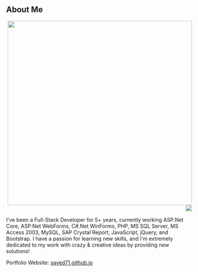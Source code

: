 ## About Me
<p>
  <img align="right" width="500" src="https://camo.githubusercontent.com/fa73289736064aba480d0708da37d7aa183a8c3e2bcc2f58c54285a3bbbeecc1/68747470733a2f2f7777772e61616c7068612e6e65742f77702d636f6e74656e742f75706c6f6164732f323032302f31322f66756c6c2d737461636b2d646576656c6f706d656e742e676966" />
<img align="right" src="https://readme-typing-svg.herokuapp.com/?lines=Sincere%20and%20%20Reliable%20Full-Stack%20Web%20Developer;5+%2B%20years%20of%20hands-on%20experience;Perfect%20Client-Oriented%20Guy&center=true&width=500&height=45"/>

&nbsp;&nbsp;

I've been a Full-Stack Developer for 5+ years, currently working ASP.Net Core, ASP.Net WebForms, C#.Net WinForms, PHP, MS SQL Server, MS Access 2003, MySQL, SAP Crystal Report, JavaScript, jQuery, and Bootstrap. I have a passion for learning new skills, and I'm extremely dedicated to my work with crazy & creative ideas by providing new solutions!
</p>
<p>Portfolio Website: <a href="https://sayed71.github.io">sayed71.github.io</a></p>
